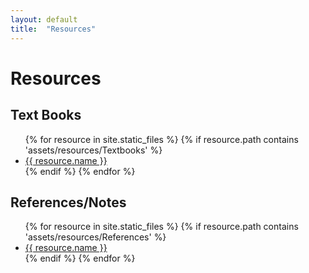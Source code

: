 ```yaml
---
layout: default
title:  "Resources"
---
```


<h1>Resources</h1>

<div>
<h2>Text Books</h2>
<ul class="projectlist">
{% for resource in site.static_files %}
{% if resource.path contains 'assets/resources/Textbooks' %}
<div>
<li>
<a target="_blank" href="{{ resource.path }}" alt="Resource file">{{ resource.name }}</a>
</li>
</div>
{% endif %}
{% endfor %}
</ul>
</div>

<div>
<h2>References/Notes</h2>
<ul class="projectlist">
{% for resource in site.static_files %}
{% if resource.path contains 'assets/resources/References' %}
<div>
<li>
<a target="_blank" href="{{ resource.path }}" alt="Resource file">{{ resource.name }}</a>
</li>
</div>
{% endif %}
{% endfor %}
</ul>
</div>


